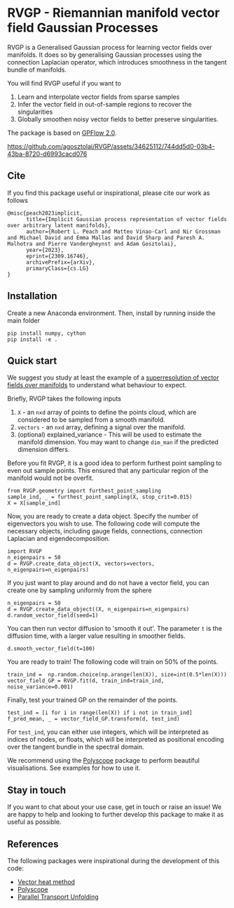# RVGP - Riemannian manifold vector field Gaussian Processes

RVGP is a Generalised Gaussian process for learning vector fields over manifolds. It does so by generalising Gaussian processes using the connection Laplacian operator, which introduces smoothness in the tangent bundle of manifolds.

You will find RVGP useful if you want to 
1. Learn and interpolate vector fields from sparse samples
2. Infer the vector field in out-of-sample regions to recover the singularities
3. Globally smoothen noisy vector fields to better preserve singularities.

The package is based on [GPFlow 2.0](https://gpflow.github.io/GPflow/2.9.0/index.html).



https://github.com/agosztolai/RVGP/assets/34625112/744dd5d0-03b4-43ba-8720-d6993cacd076



## Cite

If you find this package useful or inspirational, please cite our work as follows

```
@misc{peach2023implicit,
      title={Implicit Gaussian process representation of vector fields over arbitrary latent manifolds}, 
      author={Robert L. Peach and Matteo Vinao-Carl and Nir Grossman and Michael David and Emma Mallas and David Sharp and Paresh A. Malhotra and Pierre Vandergheynst and Adam Gosztolai},
      year={2023},
      eprint={2309.16746},
      archivePrefix={arXiv},
      primaryClass={cs.LG}
}
```

## Installation

Create a new Anaconda environment. Then, install by running inside the main folder

```
pip install numpy, cython
pip install -e .
```

## Quick start

We suggest you study at least the example of a [superresolution of vector fields over manifolds](https://github.com/agosztolai/RVGP/blob/main/examples/surface_interpolation/superresolution_vector_field.py) to understand what behaviour to expect.

Briefly, RVGP takes the following inputs

1. `X` - an `nxd` array of points to define the points cloud, which are considered to be sampled from a smooth manifold.
2. `vectors` - an `nxd` array, defining a signal over the manifold.
3. (optional) explained_variance - This will be used to estimate the manifold dimension. You may want to change ```dim_man``` if the predicted dimension differs.

Before you fit RVGP, it is a good idea to perform furthest point sampling to even out sample points. This ensured that any particular region of the manifold would not be overfit. 

```
from RVGP.geometry import furthest_point_sampling
sample_ind, _ = furthest_point_sampling(X, stop_crit=0.015)
X = X[sample_ind]
```

Now, you are ready to create a data object. Specify the number of eigenvectors you wish to use. The following code will compute the necessary objects, including gauge fields, connections, connection Laplacian and eigendecomposition.

```
import RVGP
n_eigenpairs = 50
d = RVGP.create_data_object(X, vectors=vectors, n_eigenpairs=n_eigenpairs)
```

If you just want to play around and do not have a vector field, you can create one by sampling uniformly from the sphere

```
n_eigenpairs = 50
d = RVGP.create_data_object((X, n_eigenpairs=n_eigenpairs)
d.random_vector_field(seed=1)
```

You can then run vector diffusion to 'smooth it out'. The parameter ```t``` is the diffusion time, with a larger value resulting in smoother fields.

```
d.smooth_vector_field(t=100)
```

You are ready to train! The following code will train on 50% of the points.

```
train_ind =  np.random.choice(np.arange(len(X)), size=int(0.5*len(X)))
vector_field_GP = RVGP.fit(d, train_ind=train_ind, noise_variance=0.001)
```

Finally, test your trained GP on the remainder of the points.

```
test_ind = [i for i in range(len(X)) if i not in train_ind]
f_pred_mean, _ = vector_field_GP.transform(d, test_ind)
```

For ```test_ind```, you can either use integers, which will be interpreted as indices of nodes, or floats, which will be interpreted as positional encoding over the tangent bundle in the spectral domain.

We recommend using the [Polyscope](https://polyscope.run) package to perform beautiful visualisations. See examples for how to use it.

## Stay in touch

If you want to chat about your use case, get in touch or raise an issue! We are happy to help and looking to further develop this package to make it as useful as possible.

## References

The following packages were inspirational during the development of this code:

* [Vector heat method](https://github.com/nmwsharp/potpourri3d)
* [Polyscope](https://polyscope.run)
* [Parallel Transport Unfolding](https://github.com/mbudnins/parallel_transport_unfolding)
